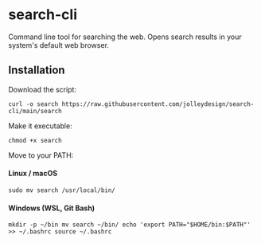 # search-cli
Command line tool for searching the web. Opens search results in your system's default web browser.

## Installation
Download the script: 

`curl -o search https://raw.githubusercontent.com/jolleydesign/search-cli/main/search`

Make it executable:

`chmod +x search`


Move to your PATH:

#### Linux / macOS
`sudo mv search /usr/local/bin/`

#### Windows (WSL, Git Bash)
`mkdir -p ~/bin
mv search ~/bin/
echo 'export PATH="$HOME/bin:$PATH"' >> ~/.bashrc
source ~/.bashrc`
